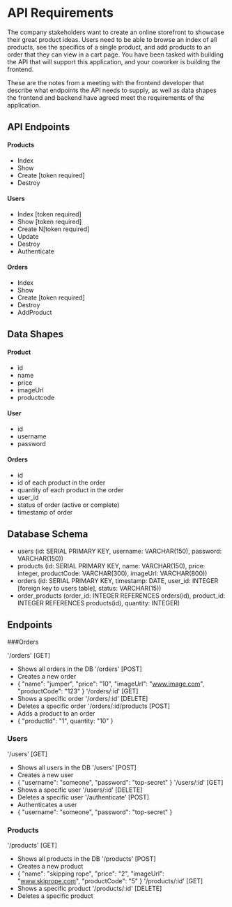 # API Requirements

The company stakeholders want to create an online storefront to showcase their great product ideas. Users need to be able to browse an index of all products, see the specifics of a single product, and add products to an order that they can view in a cart page. You have been tasked with building the API that will support this application, and your coworker is building the frontend.

These are the notes from a meeting with the frontend developer that describe what endpoints the API needs to supply, as well as data shapes the frontend and backend have agreed meet the requirements of the application.

## API Endpoints

#### Products

- Index
- Show
- Create [token required]
- Destroy

#### Users

- Index [token required]
- Show [token required]
- Create N[token required]
- Update
- Destroy
- Authenticate

#### Orders

- Index
- Show
- Create [token required]
- Destroy
- AddProduct

## Data Shapes

#### Product

- id
- name
- price
- imageUrl
- productcode

#### User

- id
- username
- password

#### Orders

- id
- id of each product in the order
- quantity of each product in the order
- user_id
- status of order (active or complete)
- timestamp of order

## Database Schema

- users (id: SERIAL PRIMARY KEY, username: VARCHAR(150), password: VARCHAR(150))
- products (id: SERIAL PRIMARY KEY, name: VARCHAR(150), price: integer, productCode: VARCHAR(300), imageUrl: VARCHAR(800))
- orders (id: SERIAL PRIMARY KEY, timestamp: DATE, user_id: INTEGER [foreign key to users table], status: VARCHAR(15))
- order_products (order_id: INTEGER REFERENCES orders(id), product_id: INTEGER REFERENCES products(id), quantity: INTEGER)

## Endpoints

###Orders

'/orders' [GET]

- Shows all orders in the DB
  '/orders' [POST]
- Creates a new order
- { "name": "jumper", "price": "10", "imageUrl": "www.image.com", "productCode": "123" }
  '/orders/:id' [GET]
- Shows a specific order
  '/orders/:id' [DELETE]
- Deletes a specific order
  '/orders/:id/products [POST]
- Adds a product to an order
- { "productId": "1", quantity: "10" }

### Users

'/users' [GET]

- Shows all users in the DB
  '/users' [POST]
- Creates a new user
- { "username": "someone", "password": "top-secret" }
  '/users/:id' [GET]
- Shows a specific user
  '/users/:id' [DELETE]
- Deletes a specific user
  '/authenticate' [POST]
- Authenticates a user
- { "username": "someone", "password": "top-secret" }

### Products

'/products' [GET]

- Shows all products in the DB
  '/products' [POST]
- Creates a new product
- { "name": "skipping rope", "price": "2", "imageUrl": "www.skiprope.com", "productCode": "5" }
  '/products/:id' [GET]
- Shows a specific product
  '/products/:id' [DELETE]
- Deletes a specific product
